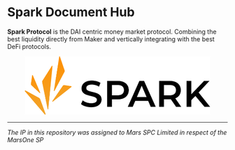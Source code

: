 # Spark Document Hub

**Spark Protocol** is the DAI centric money market protocol. Combining the best liquidity directly from Maker and vertically integrating with the best DeFi protocols.

<figure><img src=".gitbook/assets/spark (1).png" alt=""><figcaption></figcaption></figure>

***
*The IP in this repository was assigned to Mars SPC Limited in respect of the MarsOne SP*
